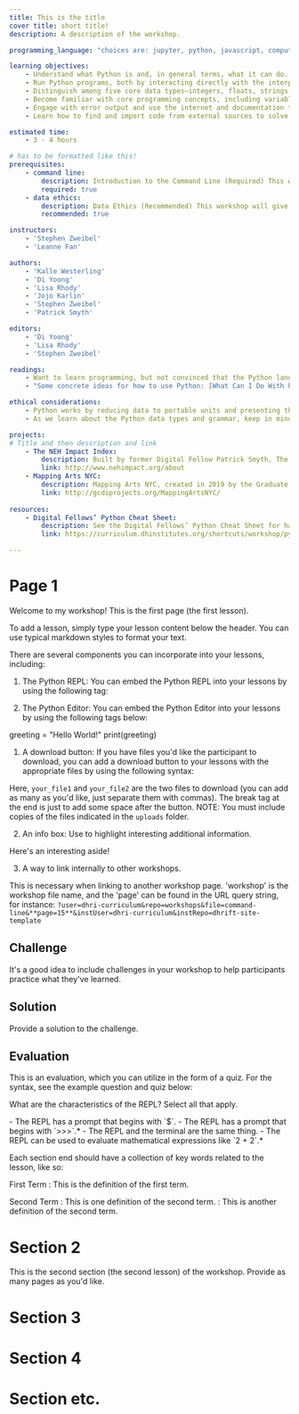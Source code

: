 ```yaml
---
title: This is the title
cover title: short title!
description: A description of the workshop.

programming_language: "choices are: jupyter, python, javascript, computer (for command line), or none"

learning objectives:
    - Understand what Python is and, in general terms, what it can do.
    - Run Python programs, both by interacting directly with the interpreter and by preparing and running scripts.
    - Distinguish among five core data types—integers, floats, strings, booleans, and lists.
    - Become familiar with core programming concepts, including variables, loops, and conditionals.
    - Engage with error output and use the internet and documentation to independently research language features.
    - Learn how to find and import code from external sources to solve more complex problems.

estimated time:
    - 3 - 4 hours

# has to be formatted like this!
prerequisites: 
    - command line: 
        description: Introduction to the Command Line (Required) This workshop makes reference to concepts from the Command Line workshop, and having basic knowledge about how to use the command line will be central for anyone who wants to learn about programming with Python.
        required: true
    - data ethics: 
        description: Data Ethics (Recommended) This workshop will give you a basis for thinking through the ethical considerations of your programming projects.
        recommended: true

instructors: 
    - 'Stephen Zweibel'
    - 'Leanne Fan'

authors:
    - 'Kalle Westerling'
    - 'Di Yoong'
    - 'Lisa Rhody'
    - 'Jojo Karlin'
    - 'Stephen Zweibel'
    - 'Patrick Smyth'

editors:
    - 'Di Yoong'
    - 'Lisa Rhody' 
    - 'Stephen Zweibel'

readings:
    - Want to learn programming, but not convinced that the Python language is the right language? Check out [Five Reasons Why Learning Python Is The Best Decision](https://medium.com/datadriveninvestor/)
    - "Some concrete ideas for how to use Python: [What Can I Do With Python?](https://realpython.com/what-can-i-do-with-python/)"

ethical considerations:
    - Python works by reducing data to portable units and presenting them in a way that prioritizes readability. These units are known as "data types" and include strings (words/letters), integers (numbers), booleans (true or false statements), and lists (groups of strings). The python grammar, which dictates how python statements ought to be ordered, values simplicity, efficiency, and concision. You can read more about Python values at [the Zen of Python](https://www.python.org/dev/peps/pep-0020/).
    - As we learn about the Python data types and grammar, keep in mind that working within any digital format requires making seemingly neutral choices that carry ethical consequences. When using python, be aware of the ways the ways that data is transformed into computable form. What choices are you making about your data? What is being included, and what is left out? What are reductions and assumptions necessary to encode your data? If you are more interested in thinking further about data types and our choices in relation to data, you should have a look at our [Data Literacies workshop](https://www.github.com/DHRI-Curriculum/data-literacies).

projects:
# Title and then description and link
    - The NEH Impact Index:
        description: Built by former Digital Fellow Patrick Smyth, The NEH Impact Index makes visible the distribution of funds by National Endowment for the Humanities across the United States. The website uses python to map projects, communities, and cultural institutions who have received NEH support. You can check out the code on Github.
        link: http://www.nehimpact.org/about
    - Mapping Arts NYC: 
        description: Mapping Arts NYC, created in 2019 by the Graduate Center’s Data for Public Good fellows, “is a project that explores the geography and representation of arts and culture in New York City over time.” It includes a number of Python scripts written to clean and make sense of all the data.
        link: http://gcdiprojects.org/MappingArtsNYC/
        
resources:
    - Digital Fellows’ Python Cheat Sheet: 
        description: See the Digital Fellows’ Python Cheat Sheet for handy commands that we cover in this workshop.
        link: https://curriculum.dhinstitutes.org/shortcuts/workshop/python

---
```


<!---
README: This workshop is a template for creating new workshops. Please read the instructions carefully.

General instructions for editing this template:
1) Duplicate this file (to avoid overwriting it) and rename/save it to the name of the workshop you are creating. Save the file as a Markdown file (`.md`) in the `workshops` folder, with hyphens to indicate spaces.
2) Edit the YAML front matter at the top of the file to include the correct information for your workshop (see more about that below).
3) Edit the content of the workshop with your lessons.

YAML Metadata:

Everything above this comment section (the YAML) constitutes the metadata of your workshop, which will populate the front page. It must be placed at the very top of your workshop file, beginning and ending with the three hyphens ---. Everything below (starting with #) is the actual content of your workshop. 

For the metadata, you should typically include some or all of the following:
- The title, and an excerpt (description) that will be displayed on the front page
- The learning objectives, which should be a list of bullet points
- The estimated time it will take to complete the workshop
- The dependencies, which should be a list of workshops that are required or recommended to complete this workshop
- The authors, which should be a list of the current and past authors of the workshop (if applicable)
- The editors, which should be a list of the current and past editors of the workshop (if applicable)
- The readings, which should be a list of readings that are relevant to the workshop
- The ethical considerations, which should be a list of ethical considerations that are relevant to the workshop
- The projects, which should be a list of projects that use the skills you'll learn in this workshop
- The resources, which should be a list of resources that are relevant to the workshop
- The goals, which should be a list of goals that are relevant to the workshop

The metadata you are currently seeing above is just an example, which you can use as a template for your own workshop. Make sure to follow the syntax exactly (or you will likely create errors), and to modify/delete any metadata that is not relevant to your workshop.

MARKDOWN CAVEATS: 
In paragraphs, left angle bracket / less than (<) and left curly brace ({) have to be escaped: \< or \{
---> 

# Page 1

Welcome to my workshop! This is the first page (the first lesson).

<!--- Each h1 markdown header (the #) indicates the beginning of a new page. Use them to structure lessons in your workshops. --->

To add a lesson, simply type your lesson content below the header. You can use typical markdown styles to format your text.

There are several components you can incorporate into your lessons, including:

1. The Python REPL: You can embed the Python REPL into your lessons by using the following tag:

<PythonREPL/>

2. The Python Editor: You can embed the Python Editor into your lessons by using the following tags below:

<CodeEditor>
greeting = "Hello World!"
print(greeting)
</CodeEditor>

<!--- Anything between the tags will be displayed as runnable code in the editor, except for the command line and Jupyter. --->

1. A download button: If you have files you'd like the participant to download, you can add a download button to your lessons with the appropriate files by using the following syntax:

<Download files='your_file1.csv, your_file2.md'>

Here, `your_file1` and `your_file2` are the two files to download (you can add as many as you'd like, just separate them with commas). The break tag at the end is just to add some space after the button. NOTE: You must include copies of the files indicated in the `uploads` folder.

2. An info box: Use <Info> to highlight interesting additional information.

<Info>
Here's an interesting aside! 
</Info>

3. A way to link internally to other workshops.

<Link workshop='python' page=5 />

This is necessary when linking to another workshop page. 'workshop' is the workshop file name, and the 'page' can be found in the URL query string, for instance:   `?user=dhri-curriculum&repo=workshops&file=command-line&**page=15**&instUser=dhri-curriculum&instRepo=dhrift-site-template` 

<!--- Most workshop lessons should include some form of a challenge, a solution, and an evaluation. See below for an example of each. --->

## Challenge

It's a good idea to include challenges in your workshop to help participants practice what they've learned.

## Solution

Provide a solution to the challenge.

## Evaluation

This is an evaluation, which you can utilize in the form of a quiz. For the syntax, see the example question and quiz below:

What are the characteristics of the REPL? Select all that apply.

<Quiz>
- The REPL has a prompt that begins with `$`.
- The REPL has a prompt that begins with `>>>`.*
- The REPL and the terminal are the same thing.
- The REPL can be used to evaluate mathematical expressions like `2 + 2`.*
</Quiz>

<!--- For quizzes, each list item in the <Quiz> tags is a potential answer. To indicate correct answers, place an asterisk at the end. --->

Each section end should have a collection of key words related to the lesson, like so:

<Keywords>
First Term
: This is the definition of the first term.

Second Term
: This is one definition of the second term.
: This is another definition of the second term.
</Keywords>

# Section 2

This is the second section (the second lesson) of the workshop. Provide as many pages as you'd like.

# Section 3

# Section 4

# Section etc.
